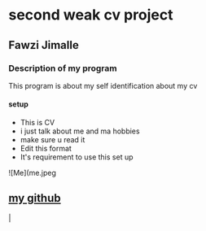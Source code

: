 # second weak cv project


## Fawzi Jimalle

### Description of my program

This program is about my self identification about  my cv  





#### setup
 * This is  CV
 * i just talk about me and ma hobbies
 * make sure u read it
 * Edit this format
 * It's requirement to use this set up



 ![Me](me.jpeg

## [my github](https://github.com/FawziaHassanJimale)

|

